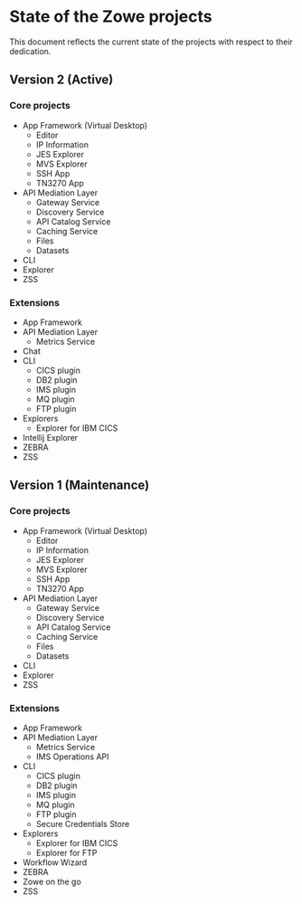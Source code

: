 # State of the Zowe projects

This document reflects the current state of the projects with respect to their dedication. 
## Version 2 (Active)

### Core projects

- App Framework (Virtual Desktop)
  - Editor
  - IP Information
  - JES Explorer
  - MVS Explorer
  - SSH App
  - TN3270 App
- API Mediation Layer
  - Gateway Service
  - Discovery Service
  - API Catalog Service
  - Caching Service
  - Files
  - Datasets
- CLI
- Explorer
- ZSS

### Extensions

- App Framework
- API Mediation Layer
  - Metrics Service
- Chat
- CLI
  - CICS plugin
  - DB2 plugin
  - IMS plugin
  - MQ plugin
  - FTP plugin
- Explorers
  - Explorer for IBM CICS 
- Intellij Explorer
- ZEBRA
- ZSS

## Version 1 (Maintenance)

### Core projects

- App Framework (Virtual Desktop)
  - Editor
  - IP Information
  - JES Explorer
  - MVS Explorer
  - SSH App
  - TN3270 App
- API Mediation Layer
  - Gateway Service
  - Discovery Service
  - API Catalog Service
  - Caching Service
  - Files
  - Datasets
- CLI
- Explorer
- ZSS

### Extensions

- App Framework
- API Mediation Layer
  - Metrics Service
  - IMS Operations API
- CLI
  - CICS plugin
  - DB2 plugin
  - IMS plugin
  - MQ plugin
  - FTP plugin
  - Secure Credentials Store
- Explorers
  - Explorer for IBM CICS 
  - Explorer for FTP
- Workflow Wizard
- ZEBRA
- Zowe on the go
- ZSS

